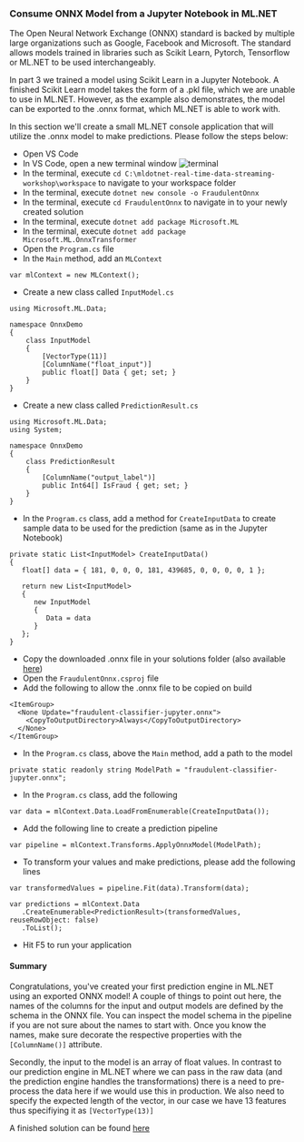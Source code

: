 ### Consume ONNX Model from a Jupyter Notebook in ML.NET
The Open Neural Network Exchange (ONNX) standard is backed by multiple large organizations such as Google, Facebook and Microsoft.
The standard allows models trained in libraries such as Scikit Learn, Pytorch, Tensorflow or ML.NET to be used interchangeably.

In part 3 we trained a model using Scikit Learn in a Jupyter Notebook. A finished Scikit Learn model takes the form of a .pkl file, which we are unable to use in ML.NET. However, as the example also demonstrates, the model can be exported to the .onnx format, which ML.NET is able to work with.

In this section we'll create a small ML.NET console application that will utilize the .onnx model to make predictions.
Please follow the steps below: 

   - Open VS Code</br>
   - In VS Code, open a new terminal window ![terminal](https://github.com/aslotte/mldotnet-real-time-data-streaming-workshop/blob/master/instructions/images/vscode-open-terminal.png) </br>
   - In the terminal, execute `cd C:\mldotnet-real-time-data-streaming-workshop\workspace` to navigate to your workspace folder
   - In the terminal, execute `dotnet new console -o FraudulentOnnx` 
   - In the terminal, execute `cd FraudulentOnnx` to navigate in to your newly created solution
   - In the terminal, execute `dotnet add package Microsoft.ML` 
   - In the terminal, execute `dotnet add package Microsoft.ML.OnnxTransformer`
   - Open the `Program.cs` file
   - In the `Main` method, add an `MLContext`
```   
var mlContext = new MLContext();
```
   - Create a new class called `InputModel.cs`
```
using Microsoft.ML.Data;

namespace OnnxDemo
{
    class InputModel
    {
        [VectorType(11)]
        [ColumnName("float_input")]
        public float[] Data { get; set; }
    }
}
```
   - Create a new class called `PredictionResult.cs`
```
using Microsoft.ML.Data;
using System;

namespace OnnxDemo
{
    class PredictionResult
    {
        [ColumnName("output_label")]
        public Int64[] IsFraud { get; set; }
    }
}
```
   - In the `Program.cs` class, add a method for `CreateInputData` to create sample data to be used for the prediction (same as in the Jupyter Notebook)
```
private static List<InputModel> CreateInputData()
{
   float[] data = { 181, 0, 0, 0, 181, 439685, 0, 0, 0, 0, 1 };

   return new List<InputModel>
   {
      new InputModel
      {
         Data = data
      }
   };
}
```
   - Copy the downloaded .onnx file in your solutions folder (also available [here](https://github.com/aslotte/mldotnet-real-time-data-streaming-workshop/blob/master/src/machine-learning/model/fraudulent-classifier-jupyter.onnx))
   - Open the `FraudulentOnnx.csproj` file
   - Add the following to allow the .onnx file to be copied on build
```
<ItemGroup>
  <None Update="fraudulent-classifier-jupyter.onnx">
    <CopyToOutputDirectory>Always</CopyToOutputDirectory>
  </None>
</ItemGroup>   
```

   - In the `Program.cs` class, above the `Main` method, add a path to the model
```
private static readonly string ModelPath = "fraudulent-classifier-jupyter.onnx";
```
   - In the `Program.cs` class, add the following
```
var data = mlContext.Data.LoadFromEnumerable(CreateInputData());
```
   - Add the following line to create a prediction pipeline
```
var pipeline = mlContext.Transforms.ApplyOnnxModel(ModelPath);
```
   - To transform  your values and make predictions, please add the following lines
```
var transformedValues = pipeline.Fit(data).Transform(data);

var predictions = mlContext.Data
   .CreateEnumerable<PredictionResult>(transformedValues, reuseRowObject: false)
   .ToList();
```
   - Hit F5 to run your application
   
#### Summary
Congratulations, you've created your first prediction engine in ML.NET using an exported ONNX model!
A couple of things to point out here, the names of the columns for the input and output models are defined by the schema in the ONNX file. You can inspect the model schema in the pipeline if you are not sure about the names to start with. Once you know the names, make sure decorate the respective properties with the `[ColumnName()]` attribute.

Secondly, the input to the model is an array of float values. In contrast to our prediction engine in ML.NET where we can pass in the raw data (and the prediction engine handles the transformations) there is a need to pre-process the data here if we would use this in production. We also need to specify the expected length of the vector, in our case we have 13 features thus specifiying it as `[VectorType(13)]`

A finished solution can be found [here](https://github.com/aslotte/mldotnet-real-time-data-streaming-workshop/tree/master/src/machine-learning/FraudPredictorOnnx)
